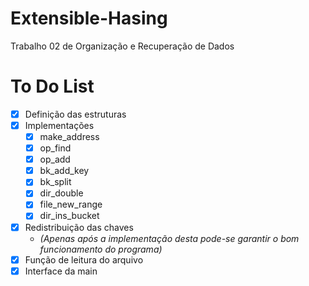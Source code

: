 # Extensible-Hasing
Trabalho 02 de Organização e Recuperação de Dados

# To Do List
- [x] Definição das estruturas
- [x] Implementações
  - [x] make_address
  - [x] op_find
  - [x] op_add
  - [x] bk_add_key
  - [x] bk_split
  - [x] dir_double
  - [x] file_new_range
  - [x] dir_ins_bucket
- [x] Redistribuição das chaves
  - *(Apenas após a implementação desta pode-se garantir o bom funcionamento do programa)*
- [x] Função de leitura do arquivo
- [x] Interface da main
